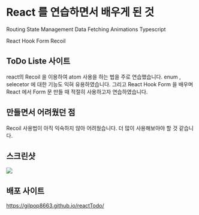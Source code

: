 # React 를 연습하면서 배우게 된 것

Routing
State Management
Data Fetching
Animations
Typescript


React Hook Form
Recoil


## ToDo Liste 사이트
react의 Recoil 을 이용하여 atom 사용을 하는 법을 주로 연습했습니다. enum , selecetor 에 대한 기능도 익혀 유용하였습니다. 그리고 React Hook Form 을 배우며 React 에서 Form 문 만들 때 적절히 사용하고자 연습하였습니다.


## 만들면서 어려웠던 점

Recoil 사용법이 아직 익숙하지 않아 어려웠습니다. 더 많이 사용해보아야 할 것 같습니다.


## 스크린샷

<img src="https://user-images.githubusercontent.com/80146176/144625268-c7eaf7e7-07d7-418f-ad38-74dc17c82b64.png" width="auto" />

## 배포 사이트

https://gilpop8663.github.io/reactTodo/
